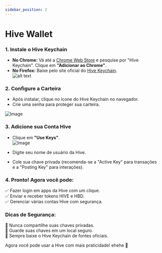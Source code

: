```yaml
---
sidebar_position: 2
---
```


# Hive Wallet

### **1. Instale o Hive Keychain**  
- **No Chrome:** Vá até a [Chrome Web Store](https://chrome.google.com/webstore) e pesquise por "Hive Keychain". Clique em **"Adicionar ao Chrome"**.  
- **No Firefox:** Baixe pelo site oficial do [Hive Keychain](https://hive-keychain.com).  
![alt text](image.png)

### **2. Configure a Carteira**  
- Após instalar, clique no ícone do Hive Keychain no navegador.  
- Crie uma senha para proteger sua carteira.  

![Image](https://ipfs.skatehive.app/ipfs/QmVavmvptLv455oWxdxnuunnoyiMsZU4M66BPSoNBL8rKv)

### **3. Adicione sua Conta Hive**  
- Clique em **"Use Keys"**.  
![Image](https://ipfs.skatehive.app/ipfs/QmY6ePRFSBL2ZzN17p23sBPKt197BNtEk5K3kqa8VTdBb2)  

- Digite seu nome de usuário da Hive.  
- Cole sua chave privada (recomenda-se a "Active Key" para transações e a "Posting Key" para interações).  

### **4. Pronto! Agora você pode:**  
✅ Fazer login em apps da Hive com um clique.  
✅ Enviar e receber tokens HIVE e HBD.  
✅ Gerenciar várias contas Hive com segurança.  

### **Dicas de Segurança:**  
🔹 Nunca compartilhe suas chaves privadas.  
🔹 Guarde suas chaves em um local seguro.  
🔹 Sempre baixe o Hive Keychain de fontes oficiais.  

Agora você pode usar a Hive com mais praticidade! ehehe 🚀 
